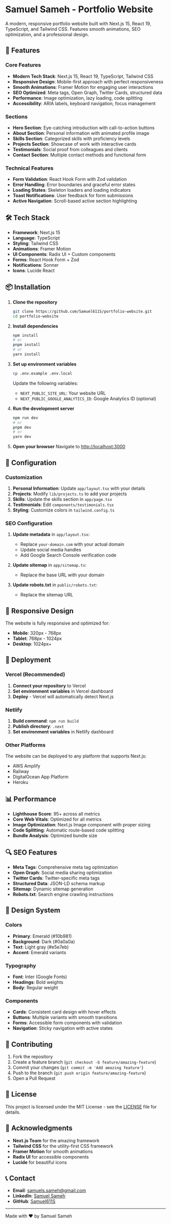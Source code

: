 # Samuel Sameh - Portfolio Website

A modern, responsive portfolio website built with Next.js 15, React 19, TypeScript, and Tailwind CSS. Features smooth animations, SEO optimization, and a professional design.

## 🚀 Features

### Core Features
- **Modern Tech Stack**: Next.js 15, React 19, TypeScript, Tailwind CSS
- **Responsive Design**: Mobile-first approach with perfect responsiveness
- **Smooth Animations**: Framer Motion for engaging user interactions
- **SEO Optimized**: Meta tags, Open Graph, Twitter Cards, structured data
- **Performance**: Image optimization, lazy loading, code splitting
- **Accessibility**: ARIA labels, keyboard navigation, focus management

### Sections
- **Hero Section**: Eye-catching introduction with call-to-action buttons
- **About Section**: Personal information with animated profile image
- **Skills Section**: Categorized skills with proficiency levels
- **Projects Section**: Showcase of work with interactive cards
- **Testimonials**: Social proof from colleagues and clients
- **Contact Section**: Multiple contact methods and functional form

### Technical Features
- **Form Validation**: React Hook Form with Zod validation
- **Error Handling**: Error boundaries and graceful error states
- **Loading States**: Skeleton loaders and loading indicators
- **Toast Notifications**: User feedback for form submissions
- **Active Navigation**: Scroll-based active section highlighting

## 🛠️ Tech Stack

- **Framework**: Next.js 15
- **Language**: TypeScript
- **Styling**: Tailwind CSS
- **Animations**: Framer Motion
- **UI Components**: Radix UI + Custom components
- **Forms**: React Hook Form + Zod
- **Notifications**: Sonner
- **Icons**: Lucide React

## 📦 Installation

1. **Clone the repository**
   ```bash
   git clone https://github.com/Samuel611S/portfolio-website.git
   cd portfolio-website
   ```

2. **Install dependencies**
   ```bash
   npm install
   # or
   pnpm install
   # or
   yarn install
   ```

3. **Set up environment variables**
   ```bash
   cp .env.example .env.local
   ```
   
   Update the following variables:
   - `NEXT_PUBLIC_SITE_URL`: Your website URL
   - `NEXT_PUBLIC_GOOGLE_ANALYTICS_ID`: Google Analytics ID (optional)

4. **Run the development server**
   ```bash
   npm run dev
   # or
   pnpm dev
   # or
   yarn dev
   ```

5. **Open your browser**
   Navigate to [http://localhost:3000](http://localhost:3000)

## 🔧 Configuration

### Customization

1. **Personal Information**: Update `app/layout.tsx` with your details
2. **Projects**: Modify `lib/projects.ts` to add your projects
3. **Skills**: Update the skills section in `app/page.tsx`
4. **Testimonials**: Edit `components/testimonials.tsx`
5. **Styling**: Customize colors in `tailwind.config.ts`

### SEO Configuration

1. **Update metadata** in `app/layout.tsx`:
   - Replace `your-domain.com` with your actual domain
   - Update social media handles
   - Add Google Search Console verification code

2. **Update sitemap** in `app/sitemap.ts`:
   - Replace the base URL with your domain

3. **Update robots.txt** in `public/robots.txt`:
   - Replace the sitemap URL

## 📱 Responsive Design

The website is fully responsive and optimized for:
- **Mobile**: 320px - 768px
- **Tablet**: 768px - 1024px
- **Desktop**: 1024px+

## 🚀 Deployment

### Vercel (Recommended)

1. **Connect your repository** to Vercel
2. **Set environment variables** in Vercel dashboard
3. **Deploy** - Vercel will automatically detect Next.js

### Netlify

1. **Build command**: `npm run build`
2. **Publish directory**: `.next`
3. **Set environment variables** in Netlify dashboard

### Other Platforms

The website can be deployed to any platform that supports Next.js:
- AWS Amplify
- Railway
- DigitalOcean App Platform
- Heroku

## 📊 Performance

- **Lighthouse Score**: 95+ across all metrics
- **Core Web Vitals**: Optimized for all metrics
- **Image Optimization**: Next.js Image component with proper sizing
- **Code Splitting**: Automatic route-based code splitting
- **Bundle Analysis**: Optimized bundle size

## 🔍 SEO Features

- **Meta Tags**: Comprehensive meta tag optimization
- **Open Graph**: Social media sharing optimization
- **Twitter Cards**: Twitter-specific meta tags
- **Structured Data**: JSON-LD schema markup
- **Sitemap**: Dynamic sitemap generation
- **Robots.txt**: Search engine crawling instructions

## 🎨 Design System

### Colors
- **Primary**: Emerald (#10b981)
- **Background**: Dark (#0a0a0a)
- **Text**: Light gray (#e5e7eb)
- **Accent**: Emerald variants

### Typography
- **Font**: Inter (Google Fonts)
- **Headings**: Bold weights
- **Body**: Regular weight

### Components
- **Cards**: Consistent card design with hover effects
- **Buttons**: Multiple variants with smooth transitions
- **Forms**: Accessible form components with validation
- **Navigation**: Sticky navigation with active states

## 🤝 Contributing

1. Fork the repository
2. Create a feature branch (`git checkout -b feature/amazing-feature`)
3. Commit your changes (`git commit -m 'Add amazing feature'`)
4. Push to the branch (`git push origin feature/amazing-feature`)
5. Open a Pull Request

## 📄 License

This project is licensed under the MIT License - see the [LICENSE](LICENSE) file for details.

## 🙏 Acknowledgments

- **Next.js Team** for the amazing framework
- **Tailwind CSS** for the utility-first CSS framework
- **Framer Motion** for smooth animations
- **Radix UI** for accessible components
- **Lucide** for beautiful icons

## 📞 Contact

- **Email**: samuels.sameh@gmail.com
- **LinkedIn**: [Samuel Sameh](https://www.linkedin.com/in/samuel-sameh-423b15239/)
- **GitHub**: [Samuel611S](https://github.com/Samuel611S)

---

Made with ❤️ by Samuel Sameh 